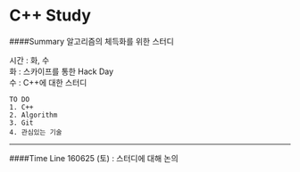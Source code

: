 # C++ Study
####Summary
알고리즘의 체득화를 위한 스터디

시간 : 화, 수</br>
화 : 스카이프를 통한 Hack Day<br/>
수 : C++에 대한 스터디

	TO DO
	1. C++
	2. Algorithm
	3. Git
	4. 관심있는 기술




<hr/>
####Time Line
160625 (토) : 스터디에 대해 논의
